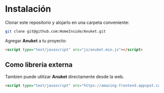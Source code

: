 # Instalación

Clonar este repositorio y alojarlo en una carpeta conveniente:

```bash
git clone git@github.com:HomeInside/Anuket.git
```

Agregar **Anuket** a tu proyecto:

```html
<script type="text/javascript" src="js/anuket.min.js"></script>
```

## Como librería externa

Tambien puede utilizar **Anuket** directamente desde la web.

```html
<script type="text/javascript" src="https://amazing-frontend.appspot.com/libs/anuket.min.js"></script>
```
